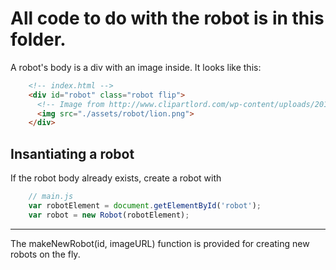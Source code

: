 # All code to do with the robot is in this folder.

A robot's body is a div with an image inside. It looks like this:
```html
    <!-- index.html -->
    <div id="robot" class="robot flip">
      <!-- Image from http://www.clipartlord.com/wp-content/uploads/2014/02/lion8.png -->
      <img src="./assets/robot/lion.png">
    </div>
```

## Insantiating a robot

If the robot body already exists, create a robot with 
```javascript
    // main.js
    var robotElement = document.getElementById('robot');
    var robot = new Robot(robotElement);
```
----

The makeNewRobot(id, imageURL) function is provided for creating new robots on the fly.
